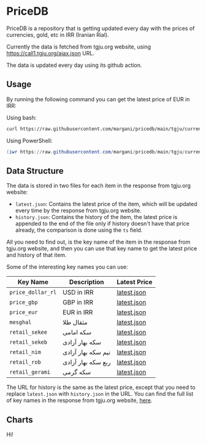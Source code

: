# PriceDB

PriceDB is a repository that is getting updated every day with the prices of currencies, gold, etc in IRR (Iranian Rial).

Currently the data is fetched from tgju.org website, using <https://call1.tgju.org/ajax.json> URL.

The data is updated every day using its github action.

## Usage

By running the following command you can get the latest price of EUR in IRR:

Using bash:

```bash
curl https://raw.githubusercontent.com/margani/pricedb/main/tgju/current/price_dollar_rl/latest.json
```

Using PowerShell:

```powershell
(iwr https://raw.githubusercontent.com/margani/pricedb/main/tgju/current/price_dollar_rl/latest.json).Content
```

## Data Structure

The data is stored in two files for each item in the response from tgju.org website:

- `latest.json`: Contains the latest price of the item, which will be updated every time by the response from tgju.org website.
- `history.json`: Contains the history of the item, the latest price is appended to the end of the file only if history doesn't have that price already, the comparison is done using the `ts` field.

All you need to find out, is the key name of the item in the response from tgju.org website, and then you can use that key name to get the latest price and history of that item.

Some of the interesting key names you can use:

| Key Name          | Description        | Latest Price                                                                                                   |
| ----------------- | ------------------ | -------------------------------------------------------------------------------------------------------------- |
| `price_dollar_rl` | USD in IRR         | [latest.json](https://raw.githubusercontent.com/margani/pricedb/main/tgju/current/price_dollar_rl/latest.json) |
| `price_gbp`       | GBP in IRR         | [latest.json](https://raw.githubusercontent.com/margani/pricedb/main/tgju/current/price_gbp/latest.json)       |
| `price_eur`       | EUR in IRR         | [latest.json](https://raw.githubusercontent.com/margani/pricedb/main/tgju/current/price_eur/latest.json)       |
| `mesghal`         | مثقال طلا           | [latest.json](https://raw.githubusercontent.com/margani/pricedb/main/tgju/current/mesghal/latest.json)         |
| `retail_sekee`    | سکه امامی          | [latest.json](https://raw.githubusercontent.com/margani/pricedb/main/tgju/current/retail_sekee/latest.json)    |
| `retail_sekeb`    | سکه بهار آزادی     | [latest.json](https://raw.githubusercontent.com/margani/pricedb/main/tgju/current/retail_sekeb/latest.json)    |
| `retail_nim`      | نیم سکه بهار آزادی | [latest.json](https://raw.githubusercontent.com/margani/pricedb/main/tgju/current/retail_nim/latest.json)      |
| `retail_rob`      | ربع سکه بهار آزادی | [latest.json](https://raw.githubusercontent.com/margani/pricedb/main/tgju/current/retail_rob/latest.json)      |
| `retail_gerami`   | سکه گرمی           | [latest.json](https://raw.githubusercontent.com/margani/pricedb/main/tgju/current/retail_gerami/latest.json)   |

The URL for history is the same as the latest price, except that you need to replace `latest.json` with `history.json` in the URL.
You can find the full list of key names in the response from tgju.org website, [here](https://github.com/margani/pricedb/tree/main/tgju/current).

## Charts

[//]: # (START_CHARTS)

Hi!

[//]: # (END_CHARTS)
